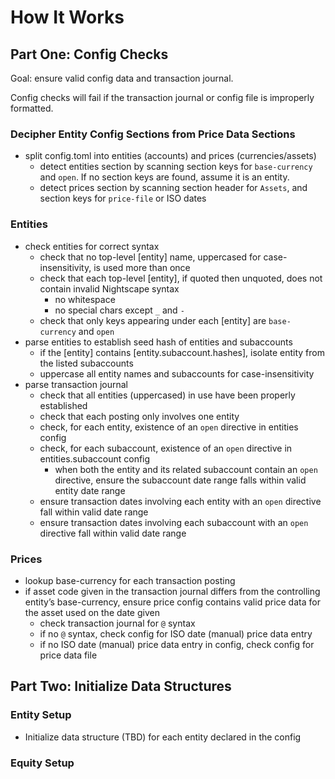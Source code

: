 # How It Works

## Part One: Config Checks

Goal: ensure valid config data and transaction journal.

Config checks will fail if the transaction journal or config file is
improperly formatted.

### Decipher Entity Config Sections from Price Data Sections

- split config.toml into entities (accounts) and prices
  (currencies/assets)
  - detect entities section by scanning section keys for `base-currency`
    and `open`. If no section keys are found, assume it is an entity.
  - detect prices section by scanning section header for `Assets`,
    and section keys for `price-file` or ISO dates

### Entities

- check entities for correct syntax
  - check that no top-level [entity] name, uppercased for
    case-insensitivity, is used more than once
  - check that each top-level [entity], if quoted then unquoted, does
    not contain invalid Nightscape syntax
      - no whitespace
      - no special chars except `_` and `-`
  - check that only keys appearing under each [entity] are `base-currency`
    and `open`
- parse entities to establish seed hash of entities and subaccounts
  - if the [entity] contains [entity.subaccount.hashes], isolate entity
    from the listed subaccounts
  - uppercase all entity names and subaccounts for case-insensitivity
- parse transaction journal
  - check that all entities (uppercased) in use have been properly
    established
  - check that each posting only involves one entity
  - check, for each entity, existence of an `open` directive in
    entities config
  - check, for each subaccount, existence of an `open` directive in
    entities.subaccount config
    - when both the entity and its related subaccount contain an `open`
      directive, ensure the subaccount date range falls within valid
      entity date range
  - ensure transaction dates involving each entity with an `open`
    directive fall within valid date range
  - ensure transaction dates involving each subaccount with an `open`
    directive fall within valid date range

### Prices

- lookup base-currency for each transaction posting
- if asset code given in the transaction journal differs from the
  controlling entity’s base-currency, ensure price config contains
  valid price data for the asset used on the date given
  - check transaction journal for `@` syntax
  - if no `@` syntax, check config for ISO date (manual) price data entry
  - if no ISO date (manual) price data entry in config, check config
    for price data file


## Part Two: Initialize Data Structures

### Entity Setup

- Initialize data structure (TBD) for each entity declared in the config

### Equity Setup
